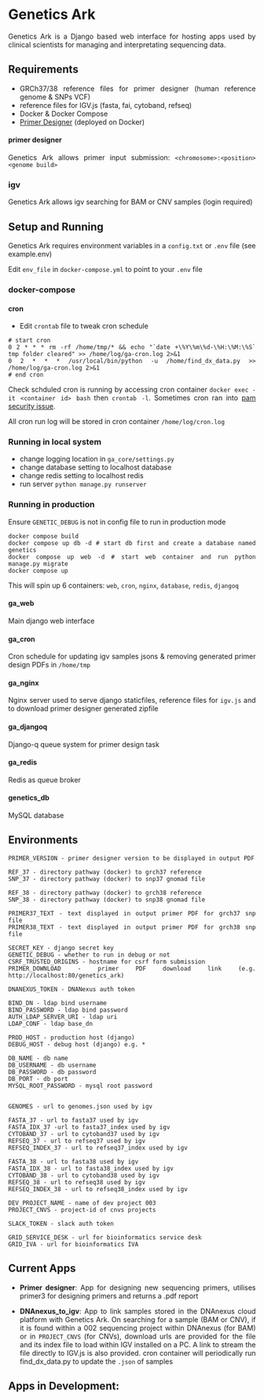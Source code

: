 <div style="text-align: justify">

# Genetics Ark

Genetics Ark is a Django based web interface for hosting apps used by clinical scientists for managing and interpretating sequencing data.

## Requirements

- GRCh37/38 reference files for primer designer (human reference genome & SNPs VCF)
- reference files for IGV.js (fasta, fai, cytoband, refseq)
- Docker & Docker Compose
- [Primer Designer](https://github.com/eastgenomics/primer_designer) (deployed on Docker)

#### primer designer
Genetics Ark allows primer input submission: `<chromosome>:<position> <genome build>`

### igv
Genetics Ark allows igv searching for BAM or CNV samples (login required)

  
## Setup and Running 

Genetics Ark requires environment variables in a `config.txt` or `.env` file (see example.env)
  
Edit `env_file` in `docker-compose.yml` to point to your `.env` file

### docker-compose

#### cron
- Edit `crontab` file to tweak cron schedule
```
# start cron
0 2 * * * rm -rf /home/tmp/* && echo "`date +\%Y\%m\%d-\%H:\%M:\%S` tmp folder cleared" >> /home/log/ga-cron.log 2>&1
0 2 * * * /usr/local/bin/python -u /home/find_dx_data.py >> /home/log/ga-cron.log 2>&1
# end cron
```
Check schduled cron is running by accessing cron container `docker exec -it <container id> bash` then `crontab -l`. Sometimes cron ran into [pam security issue](https://stackoverflow.com/questions/21926465/issues-running-cron-in-docker-on-different-hosts). 

All cron run log will be stored in cron container `/home/log/cron.log`

### Running in local system
- change logging location in `ga_core/settings.py`
- change database setting to localhost database
- change redis setting to localhost redis
- run server `python manage.py runserver`

### Running in production
Ensure `GENETIC_DEBUG` is not in config file to run in production mode
```
docker compose build
docker compose up db -d # start db first and create a database named genetics
docker compose up web -d # start web container and run python manage.py migrate
docker compose up
```
This will spin up 6 containers: `web`, `cron`, `nginx`, `database`, `redis`, `djangoq`

#### ga_web
Main django web interface

#### ga_cron
Cron schedule for updating igv samples jsons & removing generated primer design PDFs in `/home/tmp`

#### ga_nginx
Nginx server used to serve django staticfiles, reference files for `igv.js` and to download primer designer generated zipfile

#### ga_djangoq
Django-q queue system for primer design task

#### ga_redis
Redis as queue broker

#### genetics_db
MySQL database

## Environments
```
PRIMER_VERSION - primer designer version to be displayed in output PDF

REF_37 - directory pathway (docker) to grch37 reference
SNP_37 - directory pathway (docker) to snp37 gnomad file

REF_38 - directory pathway (docker) to grch38 reference
SNP_38 - directory pathway (docker) to snp38 gnomad file

PRIMER37_TEXT - text displayed in output primer PDF for grch37 snp file
PRIMER38_TEXT - text displayed in output primer PDF for grch38 snp file

SECRET_KEY - django secret key
GENETIC_DEBUG - whether to run in debug or not
CSRF_TRUSTED_ORIGINS - hostname for csrf form submission
PRIMER_DOWNLOAD - primer PDF download link (e.g. http://localhost:80/genetics_ark)

DNANEXUS_TOKEN - DNANexus auth token

BIND_DN - ldap bind username
BIND_PASSWORD - ldap bind password
AUTH_LDAP_SERVER_URI - ldap uri
LDAP_CONF - ldap base_dn

PROD_HOST - production host (django)
DEBUG_HOST - debug host (django) e.g. *

DB_NAME - db name
DB_USERNAME - db username
DB_PASSWORD - db password
DB_PORT - db port
MYSQL_ROOT_PASSWORD - mysql root password


GENOMES - url to genomes.json used by igv

FASTA_37 - url to fasta37 used by igv
FASTA_IDX_37 -url to fasta37_index used by igv
CYTOBAND_37 - url to cytoband37 used by igv
REFSEQ_37 - url to refseq37 used by igv
REFSEQ_INDEX_37 - url to refseq37_index used by igv

FASTA_38 - url to fasta38 used by igv
FASTA_IDX_38 - url to fasta38_index used by igv
CYTOBAND_38 - url to cytoband38 used by igv
REFSEQ_38 - url to refseq38 used by igv
REFSEQ_INDEX_38 - url to refseq38_index used by igv

DEV_PROJECT_NAME - name of dev project 003
PROJECT_CNVS - project-id of cnvs projects

SLACK_TOKEN - slack auth token

GRID_SERVICE_DESK - url for bioinformatics service desk
GRID_IVA - url for bioinformatics IVA
```

## Current Apps

 - **Primer designer**: App for designing new sequencing primers, utilises primer3 for designing primers and returns a .pdf report
  
 - **DNAnexus_to_igv**: App to link samples stored in the DNAnexus cloud platform with Genetics Ark. On searching for a sample (BAM or CNV), if it is found within a 002 sequencing project within DNAnexus (for BAM) or in `PROJECT_CNVS` (for CNVs), download urls are provided for the file and its index file to load within IGV installed on a PC. A link to stream the file directly to IGV.js is also provided. cron container will periodically run find_dx_data.py to update the `.json` of samples
  
## Apps in Development:
